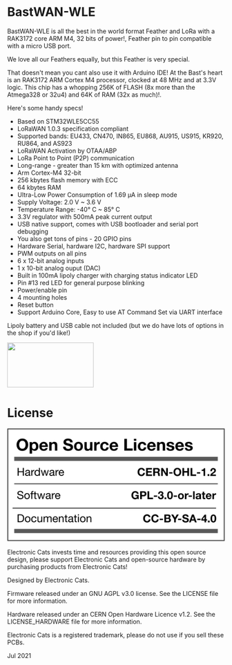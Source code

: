 # BastWAN-WLE

BastWAN-WLE is all the best in the world format Feather and LoRa with a RAK3172 core ARM M4, 32 bits of power!, Feather pin to pin compatible with a micro USB port.

We love all our Feathers equally, but this Feather is very special.

That doesn't mean you cant also use it with Arduino IDE! At the Bast's heart is an RAK3172 ARM Cortex M4 processor, clocked at 48 MHz and at 3.3V logic. This chip has a whopping 256K of FLASH (8x more than the Atmega328 or 32u4) and 64K of RAM (32x as much)!.

Here's some handy specs!

- Based on STM32WLE5CC55
- LoRaWAN 1.0.3 specification compliant
- Supported bands: EU433, CN470, IN865, EU868, AU915, US915, KR920, RU864, and AS923
- LoRaWAN Activation by OTAA/ABP
- LoRa Point to Point (P2P) communication
- Long-range - greater than 15 km with optimized antenna
- Arm Cortex-M4 32-bit
- 256 kbytes flash memory with ECC
- 64 kbytes RAM
- Ultra-Low Power Consumption of 1.69 μA in sleep mode
- Supply Voltage: 2.0 V ~ 3.6 V
- Temperature Range: -40° C ~ 85° C
- 3.3V regulator with 500mA peak current output
- USB native support, comes with USB bootloader and serial port debugging
- You also get tons of pins - 20 GPIO pins
- Hardware Serial, hardware I2C, hardware SPI support
- PWM outputs on all pins
- 6 x 12-bit analog inputs
- 1 x 10-bit analog ouput (DAC)
- Built in 100mA lipoly charger with charging status indicator LED
- Pin #13 red LED for general purpose blinking
- Power/enable pin
- 4 mounting holes
- Reset button
- Support Arduino Core, Easy to use AT Command Set via UART interface

Lipoly battery and USB cable not included (but we do have lots of options in the shop if you'd like!)

<a href="https://electroniccats.com/store/bastwan/">
  <img src="https://electroniccats.com/wp-content/uploads/badge_store.png" width="200" height="104" />
</a>

# License

![OpenSourceLicense](https://github.com/ElectronicCats/AjoloteBoard/raw/master/OpenSourceLicense.png)

Electronic Cats invests time and resources providing this open source design, please support Electronic Cats and open-source hardware by purchasing products from Electronic Cats!

Designed by Electronic Cats.

Firmware released under an GNU AGPL v3.0 license. See the LICENSE file for more information.

Hardware released under an CERN Open Hardware Licence v1.2. See the LICENSE_HARDWARE file for more information.

Electronic Cats is a registered trademark, please do not use if you sell these PCBs.

Jul 2021
